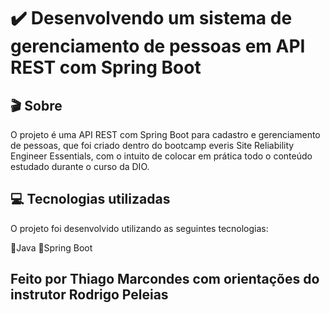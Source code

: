 # ✔️ Desenvolvendo um sistema de gerenciamento de pessoas em API REST com Spring Boot

## 🎬 Sobre
O projeto é uma API REST com Spring Boot para cadastro e gerenciamento de pessoas, que foi criado dentro do bootcamp everis Site Reliability Engineer Essentials, com o intuito de colocar em prática todo o conteúdo estudado durante o curso da DIO.

## ‍💻️ Tecnologias utilizadas
O projeto foi desenvolvido utilizando as seguintes tecnologias:

🔘Java 🔘Spring Boot

## Feito por Thiago Marcondes com orientações do instrutor Rodrigo Peleias 